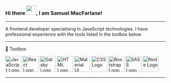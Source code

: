### Hi there <img src="https://raw.githubusercontent.com/MartinHeinz/MartinHeinz/master/wave.gif" width="30px">, I am Samuel MacFarlane!

---

A frontend developer specialising in JavaScript technologies. I have professional experience with the tools listed in the toolbox below

---

🧰 Toolbox

<img src="https://cdn.worldvectorlogo.com/logos/logo-javascript.svg" alt="JavaScript Logo" width="50" height="50"/> <img src="https://cdn.worldvectorlogo.com/logos/react-2.svg" alt="React Logo" width="50" height="50"/> <img src="https://cdn.worldvectorlogo.com/logos/gatsby-logo.svg" alt="Gatsby Logo" width="50" height="50"/> <img src="https://cdn.worldvectorlogo.com/logos/html-1.svg" alt="HTML Logo" width="50" height="50"/> <img src="https://cdn.worldvectorlogo.com/logos/material-ui-1.svg" alt="Material UI Logo" width="50" height="50"/> <img src="https://cdn.worldvectorlogo.com/logos/css-3.svg" alt="CSS Logo" width="50" height="50"/> <img src="https://cdn.worldvectorlogo.com/logos/bootstrap-4.svg" alt="Bootstrap Logo" width="50" height="50"/> <img src="https://cdn.worldvectorlogo.com/logos/sass-1.svg" alt="SASS Logo" width="50" height="50"/> <img src="https://cdn.worldvectorlogo.com/logos/nodejs-2.svg" alt="Node Logo" width="50" height="50"/>


---
